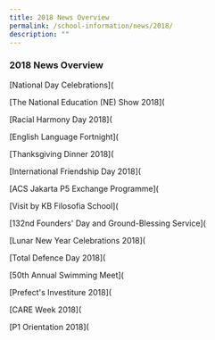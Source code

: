 ```yaml
---
title: 2018 News Overview
permalink: /school-information/news/2018/
description: ""
---
```

### **2018 News Overview**
[National Day Celebrations]( 
  
[The National Education (NE) Show 2018](
  
[Racial Harmony Day 2018](
  
[English Language Fortnight](
  
[Thanksgiving Dinner 2018](
  
[International Friendship Day 2018](  
  
[ACS Jakarta P5 Exchange Programme](
  
[Visit by KB Filosofia School](
  
[132nd Founders' Day and Ground-Blessing Service](
  
[Lunar New Year Celebrations 2018](
  
[Total Defence Day 2018](
  
[50th Annual Swimming Meet](
  
[Prefect's Investiture 2018](  
  
[CARE Week 2018](
  
[P1 Orientation 2018](